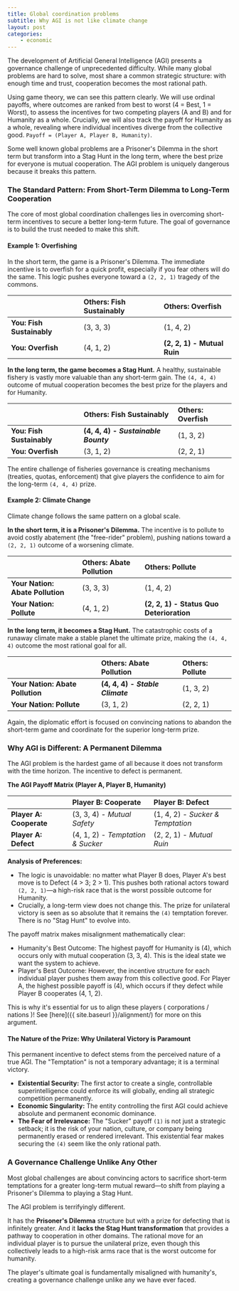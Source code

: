 ```yaml
---
title: Global coordination problems
subtitle: Why AGI is not like climate change
layout: post
categories:
    - economic
---
```


The development of Artificial General Intelligence (AGI) presents a governance challenge of unprecedented difficulty. While many global problems are hard to solve, most share a common strategic structure: with enough time and trust, cooperation becomes the most rational path.

Using game theory, we can see this pattern clearly. We will use ordinal payoffs, where outcomes are ranked from best to worst (4 = Best, 1 = Worst), to assess the incentives for two competing players (A and B) and for Humanity as a whole. Crucially, we will also track the payoff for Humanity as a whole, revealing where individual incentives diverge from the collective good. `Payoff = (Player A, Player B, Humanity)`.

Some well known global problems are a Prisoner's Dilemma in the short term but transform into a Stag Hunt in the long term, where the best prize for everyone is mutual cooperation. The AGI problem is uniquely dangerous because it breaks this pattern.

### The Standard Pattern: From Short-Term Dilemma to Long-Term Cooperation

The core of most global coordination challenges lies in overcoming short-term incentives to secure a better long-term future. The goal of governance is to build the trust needed to make this shift.

#### Example 1: Overfishing

In the short term, the game is a Prisoner's Dilemma. The immediate incentive is to overfish for a quick profit, especially if you fear others will do the same. This logic pushes everyone toward a `(2, 2, 1)` tragedy of the commons.

| | **Others: Fish Sustainably** | **Others: Overfish** |
| :--- | :--- | :--- |
| **You: Fish Sustainably** | (3, 3, 3) | (1, 4, 2) |
| **You: Overfish** | (4, 1, 2) | **(2, 2, 1) - Mutual Ruin** |

**In the long term, the game becomes a Stag Hunt.** A healthy, sustainable fishery is vastly more valuable than any short-term gain. The `(4, 4, 4)` outcome of mutual cooperation becomes the best prize for the players and for Humanity.

| | **Others: Fish Sustainably** | **Others: Overfish** |
| :--- | :--- | :--- |
| **You: Fish Sustainably** | **(4, 4, 4) - *Sustainable Bounty*** | (1, 3, 2) |
| **You: Overfish** | (3, 1, 2) | (2, 2, 1) |

The entire challenge of fisheries governance is creating mechanisms (treaties, quotas, enforcement) that give players the confidence to aim for the long-term `(4, 4, 4)` prize.

#### Example 2: Climate Change

Climate change follows the same pattern on a global scale.

**In the short term, it is a Prisoner's Dilemma.** The incentive is to pollute to avoid costly abatement (the "free-rider" problem), pushing nations toward a `(2, 2, 1)` outcome of a worsening climate.

| | **Others: Abate Pollution** | **Others: Pollute** |
| :--- | :--- | :--- |
| **Your Nation: Abate Pollution** | (3, 3, 3) | (1, 4, 2) |
| **Your Nation: Pollute** | (4, 1, 2) | **(2, 2, 1) - Status Quo Deterioration** |

**In the long term, it becomes a Stag Hunt.** The catastrophic costs of a runaway climate make a stable planet the ultimate prize, making the `(4, 4, 4)` outcome the most rational goal for all.

| | **Others: Abate Pollution** | **Others: Pollute** |
| :--- | :--- | :--- |
| **Your Nation: Abate Pollution** | **(4, 4, 4) - *Stable Climate*** | (1, 3, 2) |
| **Your Nation: Pollute** | (3, 1, 2) | (2, 2, 1) |

Again, the diplomatic effort is focused on convincing nations to abandon the short-term game and coordinate for the superior long-term prize.

### Why AGI is Different: A Permanent Dilemma

The AGI problem is the hardest game of all because it does not transform with the time horizon. The incentive to defect is permanent.

**The AGI Payoff Matrix (Player A, Player B, Humanity)**

| | **Player B: Cooperate** | **Player B: Defect** |
| :--- | :--- | :--- |
| **Player A: Cooperate** | (3, 3, 4) - *Mutual Safety* | (1, 4, 2) - *Sucker & Temptation* |
| **Player A: Defect** | (4, 1, 2) - *Temptation & Sucker* | (2, 2, 1) - *Mutual Ruin* |

**Analysis of Preferences:**

*   The logic is unavoidable: no matter what Player B does, Player A's best move is to Defect (4 > 3; 2 > 1). This pushes both rational actors toward `(2, 2, 1)`—a high-risk race that is the worst possible outcome for Humanity.
*   Crucially, a long-term view does not change this. The prize for unilateral victory is seen as so absolute that it remains the `(4)` temptation forever. There is no "Stag Hunt" to evolve into.

<!-- this is the core of AI governance alignment!?
see https://act65.github.io/alignment/  (add ref?)
the players payoffs are not 'aligned' with humanities. we see it here! 
-->

The payoff matrix makes misalignment mathematically clear:

- Humanity's Best Outcome: The highest payoff for Humanity is (4), which occurs only with mutual cooperation (3, 3, 4). This is the ideal state we want the system to achieve.
- Player's Best Outcome: However, the incentive structure for each individual player pushes them away from this collective good. For Player A, the highest possible payoff is (4), which occurs if they defect while Player B cooperates (4, 1, 2).

This is why it's essential for us to align these players ( corporations / nations )! See [here]({{ site.baseurl }}/alignment/) for more on this argument.

#### The Nature of the Prize: Why Unilateral Victory is Paramount

This permanent incentive to defect stems from the perceived nature of a true AGI. The "Temptation" is not a temporary advantage; it is a terminal victory.

*   **Existential Security:** The first actor to create a single, controllable superintelligence could enforce its will globally, ending all strategic competition permanently.
*   **Economic Singularity:** The entity controlling the first AGI could achieve absolute and permanent economic dominance.
*   **The Fear of Irrelevance:** The "Sucker" payoff `(1)` is not just a strategic setback; it is the risk of your nation, culture, or company being permanently erased or rendered irrelevant. This existential fear makes securing the `(4)` seem like the only rational path.

### A Governance Challenge Unlike Any Other

Most global challenges are about convincing actors to sacrifice short-term temptations for a greater long-term mutual reward—to shift from playing a Prisoner's Dilemma to playing a Stag Hunt.

The AGI problem is terrifyingly different.

It has the **Prisoner's Dilemma** structure but with a prize for defecting that is infinitely greater. And it **lacks the Stag Hunt transformation** that provides a pathway to cooperation in other domains. The rational move for an individual player is to pursue the unilateral prize, even though this collectively leads to a high-risk arms race that is the worst outcome for humanity.

The player's ultimate goal is fundamentally misaligned with humanity's, creating a governance challenge unlike any we have ever faced.